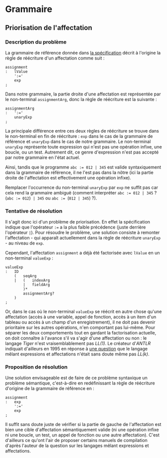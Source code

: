 # Grammaire

## Priorisation de l'affectation

### Description du problème

La grammaire de référence donnée dans [la spécification](doc/tiger-specification.pdf) décrit à l'origine la règle de réécriture d'un affectation comme suit :

```antlr
assignment
:   lValue
    ':='
    exp
;
```

Dans notre grammaire, la partie droite d'une affectation est représentée par le non-terminal `assignmentArg`, donc la règle de réécriture est la suivante :

```antlr
assignmentArg
:   ':='
    unaryExp
;
```

La principale différence entre ces deux règles de réécriture se trouve dans le non-terminal en fin de réécriture : `exp` dans le cas de la grammaire de référence et `unaryExp` dans le cas de notre grammaire. Le non-terminal `unaryExp` représente toute expression qui n'est pas une opération infixe, une boucle, ou un test. Autrement dit, ce genre d'expression n'est pas accepté par notre grammaire en l'état actuel.

Ainsi, tandis que le programme `abc := 012 | 345` est valide syntaxiquement dans la grammaire de référence, il ne l'est pas dans la nôtre (ici la partie droite de l'affectation est effectivement une opération infixe).

Remplacer l'occurrence du non-terminal `unaryExp` par `exp` ne suffit pas car cela rend la grammaire ambiguë (comment interpréter `abc := 012 | 345` ? (`abc := 012`)` | 345` ou `abc := `(`012 | 345`) ?).

### Tentative de résolution

Il s'agit donc ici d'un problème de priorisation. En effet la spécification indique que l'opérateur `:=` a la plus faible précédence (juste derrière l'opérateur `|`). Pour résoudre le problème, une solution consiste à remonter l'affectation - qui apparaît actuellement dans la règle de réécriture `unaryExp` - au niveau de `exp`.

Cependant, l'affectation `assignment` a déjà été factorisée avec `lValue` en un non-terminal `valueExp` :

```antlr
valueExp
:   ID
    (   seqArg
    |   (   indexArg
        |   fieldArg
        )*
        assignmentArg?
    )
;
```

Or, dans le cas où le non-terminal `valueExp` se réécrit en autre chose qu'une affectation (accès à une variable, appel de fonction, accès à un item d'un tableau ou accès à un champ d'un enregistrement), il ne doit pas devenir prioritaire sur les autres opérations, n'en comportant pas lui-même. Pour séparer les deux comportements tout en gardant la factorisation actuelle, on doit connaître à l'avance s'il va s'agir d'une affectation ou non : le langage *Tiger* n'est vraisemblablement pas *LL(1)*. Le créateur d'*ANTLR* indiquait d'ailleurs en 1995 en réponse à [une question](https://groups.google.com/forum/#!topic/comp.compilers/_HYhcfpRctg) que le langage mêlant expressions et affectations n'était sans doute même pas *LL(k)*.

### Proposition de résolution

Une solution envisageable est de faire de ce problème syntaxique un problème sémantique, c'est-à-dire en redéfinissant la règle de réécriture d'origine de la grammaire de référence en :

```antlr
assignment
:   exp
    ':='
    exp
;
```

Il suffit sans doute juste de vérifier si la partie de gauche de l'affectation est bien une cible d'affectation sémantiquement valide (ni une opération infixe ni une boucle, un test, un appel de fonction ou une autre affectation). C'est d'ailleurs ce qu'ont l'air de proposer certains manuels de compilation d'après l'auteur de la question sur les langages mêlant expressions et affectations.
